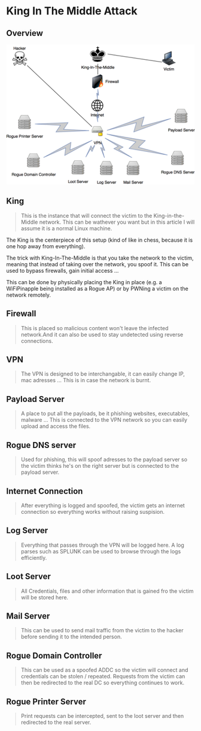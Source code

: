 # King In The Middle Attack

## Overview

![King In The Middle Network](../.gitbook/assets/king-in-the-middle-4.png)

## King

> This is the instance that will connect the victim to the King-in-the-Middle network. This can be wathever you want but in this article I will assume it is a normal Linux machine.

The King is the centerpiece of this setup \(kind of like in chess, because it is one hop away from everything\).

The trick with King-In-The-Middle is that you take the network to the victim, meaning that instead of taking over the network, you spoof it. This can be used to bypass firewalls, gain initial access ...

This can be done by physically placing the King in place \(e.g. a WiFiPinapple being installed as a Rogue AP\) or by PWNing a victim on the network remotely.

## Firewall

> This is placed so malicious content won't leave the infected network.And it can also be used to stay undetected using reverse connections.

## VPN

> The VPN is designed to be interchangable, it can easily change IP, mac adresses ... This is in case the network is burnt.

## Payload Server

> A place to put all the payloads, be it phishing websites, executables, malware ... This is connected to the VPN network so you can easily upload and access the files.

## Rogue DNS server

> Used for phishing, this will spoof adresses to the payload server so the victim thinks he's on the right server but is connected to the payload server.

## Internet Connection

> After everything is logged and spoofed, the victim gets an internet connection so everything works without raising suspision.

## Log Server

> Everything that passes through the VPN will be logged here. A log parses such as SPLUNK can be used to browse through the logs efficiently.

## Loot Server

> All Credentials, files and other information that is gained fro the victim will be stored here.

## Mail Server

> This can be used to send mail traffic from the victim to the hacker before sending it to the intended person.

## Rogue Domain Controller

> This can be used as a spoofed ADDC so the victim will connect and credentials can be stolen / repeated. Requests from the victim can then be redirected to the real DC so everything continues to work.

## Rogue Printer Server

> Print requests can be intercepted, sent to the loot server and then redirected to the real server.

